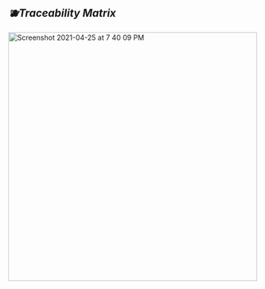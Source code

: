 ## _🫐Traceability Matrix_

<img width="500" alt="Screenshot 2021-04-25 at 7 40 09 PM" src="https://user-images.githubusercontent.com/81685914/115990457-4c945d80-a5fe-11eb-9161-63692fe16500.png">
